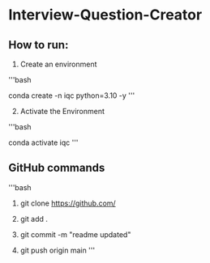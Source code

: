 # Interview-Question-Creator


## How to run:

1. Create an environment

'''bash

conda create -n iqc python=3.10 -y
'''

2. Activate the Environment

'''bash

conda activate iqc
'''


## GitHub commands

'''bash

1. git clone https://github.com/

2. git add .

3. git commit -m "readme updated"

4. git push origin main
'''






